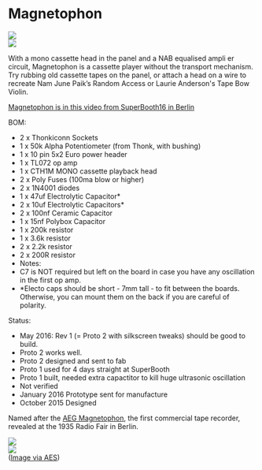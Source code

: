 # Magnetophon  
![](https://raw.githubusercontent.com/TomWhitwell/Magnetophon/master/Collateral/magnetophon.jpg)  
![](https://raw.githubusercontent.com/TomWhitwell/Magnetophon/master/Collateral/magnetophon2.jpg)    

With a mono cassette head in the panel and a NAB equalised ampli er circuit, Magnetophon is a cassette player without the transport mechanism. Try rubbing old cassette tapes on the panel, or attach a head on a wire to recreate Nam June Paik’s
Random Access or Laurie Anderson's Tape Bow Violin. 

[Magnetophon is in this video from SuperBooth16 in Berlin](https://youtu.be/UVMrQejVZlw?t=4m26s) 


BOM: 

- 2 x Thonkiconn Sockets 
- 1 x 50k Alpha Potentiometer (from Thonk, with bushing)  
- 1 x 10 pin 5x2 Euro power header 
- 1 x TL072 op amp 
- 1 x CTH1M MONO cassette playback head
- 2 x Poly Fuses (100ma blow or higher) 
- 2 x 1N4001 diodes 
- 1 x 47uf Electrolytic Capacitor* 
- 2 x 10uf Electrolytic Capacitors* 
- 2 x 100nf Ceramic Capacitor 
- 1 x 15nf Polybox Capacitor
- 1 x 200k resistor 
- 1 x 3.6k resistor 
- 2 x 2.2k resistor 
- 2 x 200R resistor 
- Notes: 
- C7 is NOT required but left on the board in case you have any oscillation in the first op amp. 
- *Electo caps should be short - 7mm tall - to fit between the boards. Otherwise, you can mount them on the back if you are careful of polarity. 

Status: 
- May 2016: Rev 1 (= Proto 2 with silkscreen tweaks) should be good to build. 
- Proto 2 works well. 
- Proto 2 designed and sent to fab 
- Proto 1 used for 4 days straight at SuperBooth 
- Proto 1 built, needed extra capactitor to kill huge ultrasonic oscillation
- Not verified 
- January 2016 Prototype sent for manufacture 
- October 2015 Designed 



Named after the [AEG Magnetophon](http://www.aes.org/aeshc/docs/recording.technology.history/tape.html), the first commercial tape recorder, revealed at the 1935 Radio Fair in Berlin. 

![](https://raw.githubusercontent.com/TomWhitwell/Magnetophone/master/Collateral/tapehead-panel.jpg)  
![](https://raw.githubusercontent.com/TomWhitwell/Magnetophon/master/Collateral/MAGNET.JPG)  
([Image via AES](http://www.aes.org/aeshc/docs/recording.technology.history/tape.html)) 

